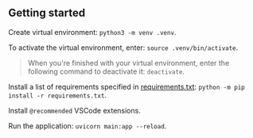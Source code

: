 ## Getting started

Create virtual environment: `python3 -m venv .venv`.

To activate the virtual environment, enter: `source .venv/bin/activate`.

> When you're finished with your virtual environment, enter the following command to deactivate it: `deactivate`.

Install a list of requirements specified in [requirements.txt](./requirements.txt):
`python -m pip install -r requirements.txt`.

Install `@recommended` VSCode extensions.

Run the application: `uvicorn main:app --reload`.
